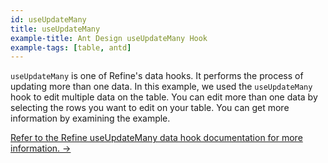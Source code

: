 ```yaml
---
id: useUpdateMany
title: useUpdateMany
example-title: Ant Design useUpdateMany Hook
example-tags: [table, antd]
---
```


`useUpdateMany` is one of Refine's data hooks. It performs the process of updating more than one data. In this example, we used the `useUpdateMany` hook to edit multiple data on the table. You can edit more than one data by selecting the rows you want to edit on your table. You can get more information by examining the example.

[Refer to the Refine useUpdateMany data hook documentation for more information. →](/docs/data/hooks/use-update)

<CodeSandboxExample path="table-antd-use-update-many" />
